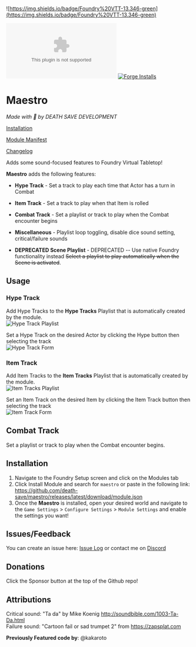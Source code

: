 ![https://img.shields.io/badge/Foundry%20VTT-13.346-green](https://img.shields.io/badge/Foundry%20VTT-13.346-green)

![GitHub downloads (latest)](https://img.shields.io/github/downloads-pre/death-save/maestro/latest/module.zip)
[![Forge Installs](https://img.shields.io/badge/dynamic/json?label=Forge%20Install%20Base&query=package.installs&suffix=%&url=https://forge-vtt.com/api/bazaar/package/maestro&colorB=brightgreen)](https://forge-vtt.com/)

# Maestro
*Made with 🧡 by DEATH SAVE DEVELOPMENT*    

[Installation](#Installation)

[Module Manifest](https://github.com/death-save/maestro/releases/latest/download/module.json)

[Changelog](https://github.com/death-save/maestro/blob/master/CHANGELOG.md)


Adds some sound-focused features to Foundry Virtual Tabletop!

**Maestro** adds the following features:
* **Hype Track** - Set a track to play each time that Actor has a turn in Combat
* **Item Track** - Set a track to play when that Item is rolled
* **Combat Track** - Set a playlist or track to play when the Combat encounter begins
* **Miscellaneous** - Playlist loop toggling, disable dice sound setting, critical/failure sounds

* **DEPRECATED Scene Playlist** - DEPRECATED -- Use native Foundry functionality instead ~~Select a playlist to play automatically when the Scene is activated~~.


## Usage

### Hype Track
Add Hype Tracks to the **Hype Tracks** Playlist that is automatically created by the module.    
![Hype Track Playlist](https://i.imgur.com/zbbD3Lz.png)

Set a Hype Track on the desired Actor by clicking the Hype button then selecting the track    
![Hype Track Form](https://i.imgur.com/qJTHqg6.png)

### Item Track
Add Item Tracks to the **Item Tracks** Playlist that is automatically created by the module.    
![Item Tracks Playlist](https://i.imgur.com/pKi7Cd1.png)

Set an Item Track on the desired Item by clicking the Item Track button then selecting the track    
![Item Track Form](https://i.imgur.com/LyQwkDE.png)

## Combat Track
Set a playlist or track to play when the Combat encounter begins.

## Installation

1. Navigate to the Foundry Setup screen and click on the Modules tab
2. Click Install Module and search for `maestro` or paste in the following link: https://github.com/death-save/maestro/releases/latest/download/module.json
3. Once the **Maestro** is installed, open your desired world and navigate to the `Game Settings` > `Configure Settings` > `Module Settings` and enable the settings you want!

## Issues/Feedback
You can create an issue here: [Issue Log](https://github.com/death-save/maestro/issues) or contact me on [Discord](https://discord.gg/pqnn72VTmj)

## Donations
Click the Sponsor button at the top of the Github repo!

## Attributions
Critical sound: "Ta da" by Mike Koenig http://soundbible.com/1003-Ta-Da.html    
Failure sound: "Cartoon fail or sad trumpet 2" from https://zapsplat.com

**Previously Featured code by**: @kakaroto  

